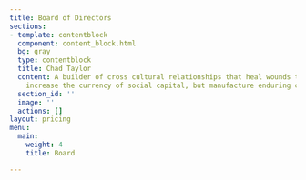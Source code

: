 ```yaml
---
title: Board of Directors
sections:
- template: contentblock
  component: content_block.html
  bg: gray
  type: contentblock
  title: Chad Taylor
  content: A builder of cross cultural relationships that heal wounds that not only
    increase the currency of social capital, but manufacture enduring change.
  section_id: ''
  image: ''
  actions: []
layout: pricing
menu:
  main:
    weight: 4
    title: Board

---
```

